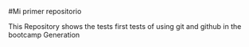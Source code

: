 #Mi primer repositorio

This Repository shows the tests first tests of using git 
and github in the bootcamp Generation
